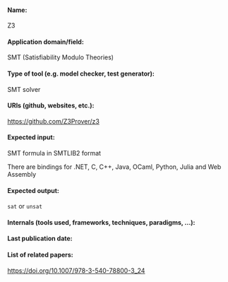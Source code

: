 #### Name:
Z3

#### Application domain/field:
SMT (Satisfiability Modulo Theories)

#### Type of tool (e.g. model checker, test generator):
SMT solver

#### URIs (github, websites, etc.):
https://github.com/Z3Prover/z3

#### Expected input:
SMT formula in SMTLIB2 format

There are bindings for .NET, C, C++, Java, OCaml, Python, Julia and Web Assembly

#### Expected output:
`sat` or `unsat`

#### Internals (tools used, frameworks, techniques, paradigms, ...):

#### Last publication date:

#### List of related papers:
https://doi.org/10.1007/978-3-540-78800-3_24



